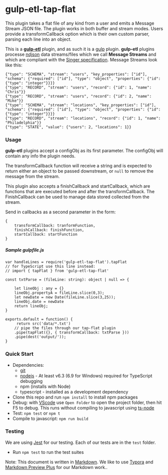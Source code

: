# gulp-etl-tap-flat #


This plugin takes a flat file of any kind from a user and emits a Message Stream JSON file. The plugin works in both buffer and stream modes. Users provide a transformCallback option which is their own custom parser, parsing each line into an object. 

This is a **[gulp-etl](https://gulpetl.com/)** plugin, and as such it is a [gulp](https://gulpjs.com/) plugin. **gulp-etl** plugins processe [ndjson](http://ndjson.org/) data streams/files which we call **Message Streams** and which are compliant with the [Singer specification](https://github.com/singer-io/getting-started/blob/master/docs/SPEC.md#output). Message Streams look like this:

```
{"type": "SCHEMA", "stream": "users", "key_properties": ["id"], "schema": {"required": ["id"], "type": "object", "properties": {"id": {"type": "integer"}}}}
{"type": "RECORD", "stream": "users", "record": {"id": 1, "name": "Chris"}}
{"type": "RECORD", "stream": "users", "record": {"id": 2, "name": "Mike"}}
{"type": "SCHEMA", "stream": "locations", "key_properties": ["id"], "schema": {"required": ["id"], "type": "object", "properties": {"id": {"type": "integer"}}}}
{"type": "RECORD", "stream": "locations", "record": {"id": 1, "name": "Philadelphia"}}
{"type": "STATE", "value": {"users": 2, "locations": 1}}
```

### Usage
**gulp-etl** plugins accept a configObj as its first parameter. The configObj
will contain any info the plugin needs.

The transformCallback function will receive a string and is expected to return either an object to be passed downstream, or ```null``` to remove the message from the stream.

This plugin also accepts a finishCallback and startCallback, which are functions that are executed before and after the transformCallback. The FinishCallback can be used to manage data stored collected from the stream. 

Send in callbacks as a second parameter in the form: 

```
{
    transformCallback: tranformFunction,
    finishCallback: finishFunction,
    startCallback: startFunction
}
```
##### Sample gulpfile.js
```
var handleLines = require('gulp-etl-tap-flat').tapFlat
// for TypeScript use this line instead:
// import { tapFlat } from 'gulp-etl-tap-flat'

const txtParse = (fileLine: string): object | null => {
 
    let lineObj : any = {}
    lineObj.propertyA = fileLine.slice(0,3);
    let newDate = new Date(fileLine.slice(3,25));
    lineObj.date = newDate
    return lineObj;
}

exports.default = function() {
     return src('data/*.txt')
    // pipe the files through our tap-flat plugin
    .pipe(tapFlat({}, { transformCallback: txtParse }))
    .pipe(dest('output/'));
}
```
### Quick Start
* Dependencies: 
    * [git](https://git-scm.com/downloads)
    * [nodejs](https://nodejs.org/en/download/releases/) - At least v6.3 (6.9 for Windows) required for TypeScript debugging
    * npm (installs with Node)
    * typescript - installed as a development dependency
* Clone this repo and run `npm install` to install npm packages
* Debug: with [VScode](https://code.visualstudio.com/download) use `Open Folder` to open the project folder, then hit F5 to debug. This runs without compiling to javascript using [ts-node](https://www.npmjs.com/package/ts-node)
* Test: `npm test` or `npm t`
* Compile to javascript: `npm run build`

### Testing

We are using [Jest](https://facebook.github.io/jest/docs/en/getting-started.html) for our testing. Each of our tests are in the `test` folder.

- Run `npm test` to run the test suites



Note: This document is written in [Markdown](https://daringfireball.net/projects/markdown/). We like to use [Typora](https://typora.io/) and [Markdown Preview Plus](https://chrome.google.com/webstore/detail/markdown-preview-plus/febilkbfcbhebfnokafefeacimjdckgl?hl=en-US) for our Markdown work..



